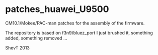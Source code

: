 patches_huawei_U9500
====================

CM10.1/Mokee/PAC-man patches for the assembly of the firmware.

The repository is based on f3n9/bluez_port
I just brushed it, something added, something removed ...

ShevT 2013
